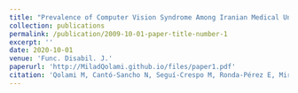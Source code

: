 ```yaml
---
title: "Prevalence of Computer Vision Syndrome Among Iranian Medical University Employees and Graduate Students in their Occupational Environment"
collection: publications
permalink: /publication/2009-10-01-paper-title-number-1
excerpt: ''
date: 2020-10-01
venue: 'Func. Disabil. J.'
paperurl: 'http://MiladQolami.github.io/files/paper1.pdf'
citation: 'Qolami M, Cantó-Sancho N, Seguí-Crespo M, Ronda-Pérez E, Mirzajani A, Taghizade G. Prevalence of Computer Vision Syndrome Among Iranian Medical University Employees and Graduate Students in their Occupational Environment. Func Disabil J. 2020; 3 (1) :151-160'
---
```

